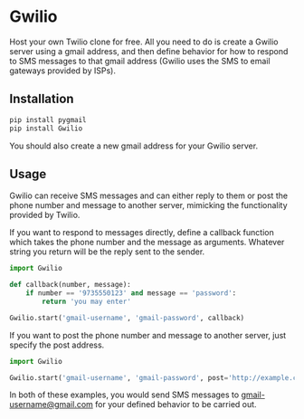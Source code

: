 Gwilio
======

Host your own Twilio clone for free.  All you need to do is create a Gwilio server using a gmail address, and then define behavior for how to respond to SMS messages to that gmail address (Gwilio uses the SMS to email gateways provided by ISPs).

Installation
------------

``` bash
pip install pygmail
pip install Gwilio
```

You should also create a new gmail address for your Gwilio server.

Usage
-----

Gwilio can receive SMS messages and can either reply to them or post the phone number and message to another server, mimicking the functionality provided by Twilio.

If you want to respond to messages directly, define a callback function which takes the phone number and the message as arguments.  Whatever string you return will be the reply sent to the sender.

``` python
import Gwilio

def callback(number, message):
	if number == '9735550123' and message == 'password':
		return 'you may enter'

Gwilio.start('gmail-username', 'gmail-password', callback)
```

If you want to post the phone number and message to another server, just specify the post address.

``` python
import Gwilio

Gwilio.start('gmail-username', 'gmail-password', post='http://example.com/post-endpoint')
```

In both of these examples, you would send SMS messages to gmail-username@gmail.com for your defined behavior to be carried out.
